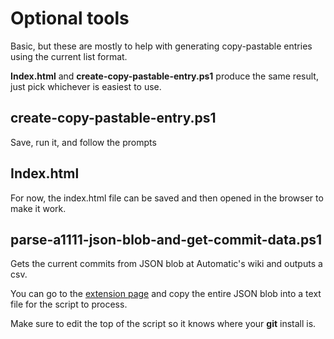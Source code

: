 # Optional tools

Basic, but these are mostly to help with generating copy-pastable entries using the current list format.

**Index.html** and **create-copy-pastable-entry.ps1** produce the same result, just pick whichever is easiest to use.

## create-copy-pastable-entry.ps1
Save, run it, and follow the prompts

## Index.html
For now, the index.html file can be saved and then opened in the browser to make it work.


## parse-a1111-json-blob-and-get-commit-data.ps1
Gets the current commits from JSON blob at Automatic's wiki and outputs a csv.


You can go to the [extension page](https://github.com/AUTOMATIC1111/stable-diffusion-webui/wiki/Extensions-index) and copy the entire JSON blob into a text file for the script to process.

Make sure to edit the top of the script so it knows where your **git** install is.
